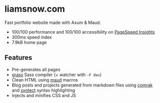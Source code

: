 # liamsnow.com

Fast portfolio website made with Axum & Maud.

 - 100/100 performance and 100/100 accessibility on [PageSpeed Insights](https://pagespeed.web.dev)
 - 300ms speed index
 - 7.9kB home page

## Features
 - Pre-generates all pages
 - [grass](https://crates.io/crates/grass) Sass compiler (+ watcher with `-F dev`)
 - Clean HTML using [maud](https://crates.io/crates/maud) macros
 - Blog posts and projects generated from markdown files using [comrak](https://crates.io/crates/comrak) and [syntect](https://crates.io/crates/syntect) syntax highlighting
 - Injects and minifies CSS and JS

